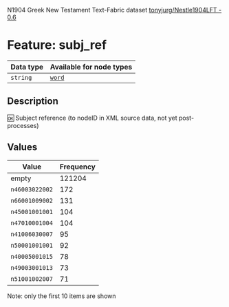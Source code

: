 <p>N1904 Greek New Testament Text-Fabric dataset <a href="https://github.com/tonyjurg/Nestle1904LFT">tonyjurg/Nestle1904LFT - 0.6</a></p>

<h1>Feature: subj_ref</h1>

<table>
<thead>
<tr>
  <th>Data type</th>
  <th>Available for node types</th>
</tr>
</thead>
<tbody>
<tr>
  <td><code>string</code></td>
  <td><A HREF="featurebynodetype.md#word"><code>word</code></A></td>
</tr>
</tbody>
</table>

<h2>Description</h2>

<p>🆗 Subject reference (to nodeID in XML source data, not yet post-processes)</p>

<h2>Values</h2>

<table>
<thead>
<tr>
  <th>Value</th>
  <th>Frequency</th>
</tr>
</thead>
<tbody>
<tr>
  <td>empty</td>
  <td>121204</td>
</tr>
<tr>
  <td><code>n46003022002</code></td>
  <td>172</td>
</tr>
<tr>
  <td><code>n66001009002</code></td>
  <td>131</td>
</tr>
<tr>
  <td><code>n45001001001</code></td>
  <td>104</td>
</tr>
<tr>
  <td><code>n47010001004</code></td>
  <td>104</td>
</tr>
<tr>
  <td><code>n41006030007</code></td>
  <td>95</td>
</tr>
<tr>
  <td><code>n50001001001</code></td>
  <td>92</td>
</tr>
<tr>
  <td><code>n40005001015</code></td>
  <td>78</td>
</tr>
<tr>
  <td><code>n49003001013</code></td>
  <td>73</td>
</tr>
<tr>
  <td><code>n51001002007</code></td>
  <td>71</td>
</tr>
</tbody>
</table>

<p>Note: only the first 10 items are shown</p>
